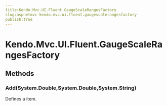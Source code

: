 ```yaml
---
title:Kendo.Mvc.UI.Fluent.GaugeScaleRangesFactory
slug:aspnetmvc-kendo.mvc.ui.fluent.gaugescalerangesfactory
publish:true
---
```


# Kendo.Mvc.UI.Fluent.GaugeScaleRangesFactory

## Methods

### Add(System.Double,System.Double,System.String)
Defines a item.